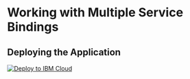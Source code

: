 # Working with Multiple Service Bindings


## Deploying the Application

[![Deploy to IBM Cloud](https://cloud.ibm.com/devops/setup/deploy/button.png)](https://cloud.ibm.com/devops/setup/deploy?repository=https://github.com/wkorando/multi-service-application&branch=master&env_id=ibm:yp:us-south)

